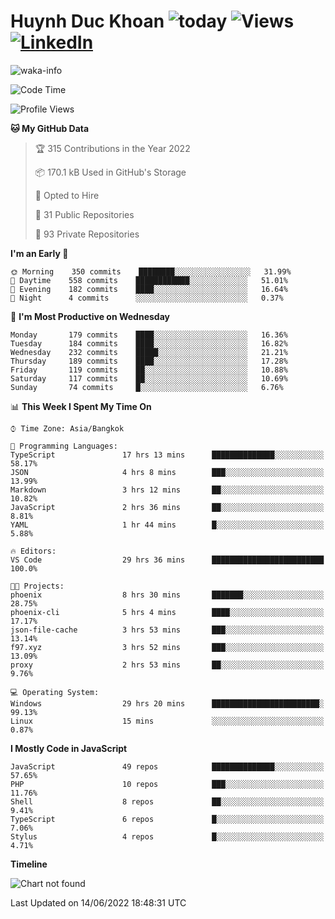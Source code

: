 # Huynh Duc Khoan ![today](https://wakapi.dev/api/badge/f97/interval:today?label=today) ![Views](https://komarev.com/ghpvc/?username=f97) [![LinkedIn](https://img.shields.io/badge/-LinkedIn-5c5c5c?&logo=Linkedin&?logoColor=white&link=https://www.linkedin.com/in/huynhduckhoan/)](https://www.linkedin.com/in/huynhduckhoan/)

![waka-info](https://github-readme-stats.vercel.app/api/wakatime?username=f97&api_domain=wakapi.dev&bg_color=1A202C&title_color=2F855A&icon_color=2F855A&text_color=ffffff&custom_title=Wakapi%20Week%20Stats&layout=compact)

<!--START_SECTION:waka-->
![Code Time](http://img.shields.io/badge/Code%20Time-18%20hrs%2056%20mins-blue)

![Profile Views](http://img.shields.io/badge/Profile%20Views-62-blue)

**🐱 My GitHub Data** 

> 🏆 315 Contributions in the Year 2022
 > 
> 📦 170.1 kB Used in GitHub's Storage 
 > 
> 💼 Opted to Hire
 > 
> 📜 31 Public Repositories 
 > 
> 🔑 93 Private Repositories  
 > 
**I'm an Early 🐤** 

```text
🌞 Morning    350 commits    ████████░░░░░░░░░░░░░░░░░   31.99% 
🌆 Daytime    558 commits    ████████████░░░░░░░░░░░░░   51.01% 
🌃 Evening    182 commits    ████░░░░░░░░░░░░░░░░░░░░░   16.64% 
🌙 Night      4 commits      ░░░░░░░░░░░░░░░░░░░░░░░░░   0.37%

```
📅 **I'm Most Productive on Wednesday** 

```text
Monday       179 commits    ████░░░░░░░░░░░░░░░░░░░░░   16.36% 
Tuesday      184 commits    ████░░░░░░░░░░░░░░░░░░░░░   16.82% 
Wednesday    232 commits    █████░░░░░░░░░░░░░░░░░░░░   21.21% 
Thursday     189 commits    ████░░░░░░░░░░░░░░░░░░░░░   17.28% 
Friday       119 commits    ██░░░░░░░░░░░░░░░░░░░░░░░   10.88% 
Saturday     117 commits    ██░░░░░░░░░░░░░░░░░░░░░░░   10.69% 
Sunday       74 commits     █░░░░░░░░░░░░░░░░░░░░░░░░   6.76%

```


📊 **This Week I Spent My Time On** 

```text
⌚︎ Time Zone: Asia/Bangkok

💬 Programming Languages: 
TypeScript               17 hrs 13 mins      ██████████████░░░░░░░░░░░   58.17% 
JSON                     4 hrs 8 mins        ███░░░░░░░░░░░░░░░░░░░░░░   13.99% 
Markdown                 3 hrs 12 mins       ██░░░░░░░░░░░░░░░░░░░░░░░   10.82% 
JavaScript               2 hrs 36 mins       ██░░░░░░░░░░░░░░░░░░░░░░░   8.81% 
YAML                     1 hr 44 mins        █░░░░░░░░░░░░░░░░░░░░░░░░   5.88%

🔥 Editors: 
VS Code                  29 hrs 36 mins      █████████████████████████   100.0%

🐱‍💻 Projects: 
phoenix                  8 hrs 30 mins       ███████░░░░░░░░░░░░░░░░░░   28.75% 
phoenix-cli              5 hrs 4 mins        ████░░░░░░░░░░░░░░░░░░░░░   17.17% 
json-file-cache          3 hrs 53 mins       ███░░░░░░░░░░░░░░░░░░░░░░   13.14% 
f97.xyz                  3 hrs 52 mins       ███░░░░░░░░░░░░░░░░░░░░░░   13.09% 
proxy                    2 hrs 53 mins       ██░░░░░░░░░░░░░░░░░░░░░░░   9.76%

💻 Operating System: 
Windows                  29 hrs 20 mins      ████████████████████████░   99.13% 
Linux                    15 mins             ░░░░░░░░░░░░░░░░░░░░░░░░░   0.87%

```

**I Mostly Code in JavaScript** 

```text
JavaScript               49 repos            ██████████████░░░░░░░░░░░   57.65% 
PHP                      10 repos            ███░░░░░░░░░░░░░░░░░░░░░░   11.76% 
Shell                    8 repos             ██░░░░░░░░░░░░░░░░░░░░░░░   9.41% 
TypeScript               6 repos             █░░░░░░░░░░░░░░░░░░░░░░░░   7.06% 
Stylus                   4 repos             █░░░░░░░░░░░░░░░░░░░░░░░░   4.71%

```


**Timeline**

![Chart not found](https://raw.githubusercontent.com/f97/f97/master/charts/bar_graph.png) 


 Last Updated on 14/06/2022 18:48:31 UTC
<!--END_SECTION:waka-->
